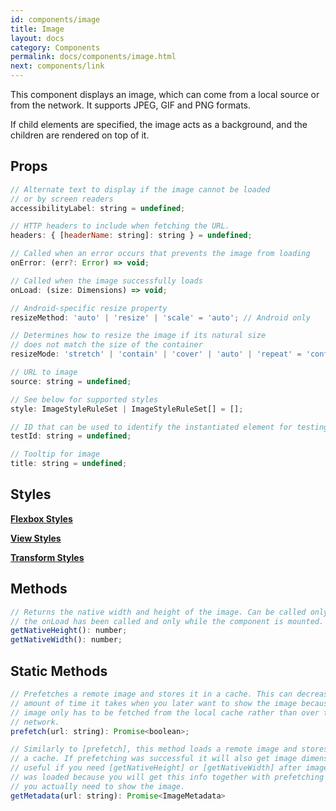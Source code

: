 ```yaml
---
id: components/image
title: Image
layout: docs
category: Components
permalink: docs/components/image.html
next: components/link
---
```


This component displays an image, which can come from a local source or from the network. It supports JPEG, GIF and PNG formats.

If child elements are specified, the image acts as a background, and the children are rendered on top of it.

## Props
``` javascript
// Alternate text to display if the image cannot be loaded
// or by screen readers
accessibilityLabel: string = undefined;

// HTTP headers to include when fetching the URL.
headers: { [headerName: string]: string } = undefined;

// Called when an error occurs that prevents the image from loading
onError: (err?: Error) => void;

// Called when the image successfully loads
onLoad: (size: Dimensions) => void;

// Android-specific resize property
resizeMethod: 'auto' | 'resize' | 'scale' = 'auto'; // Android only

// Determines how to resize the image if its natural size
// does not match the size of the container
resizeMode: 'stretch' | 'contain' | 'cover' | 'auto' | 'repeat' = 'contain';

// URL to image
source: string = undefined;

// See below for supported styles
style: ImageStyleRuleSet | ImageStyleRuleSet[] = [];

// ID that can be used to identify the instantiated element for testing purposes.
testId: string = undefined;

// Tooltip for image
title: string = undefined;
```

## Styles
[**Flexbox Styles**](/reactxp/docs/styles.html#flexbox-style-attributes)

[**View Styles**](/reactxp/docs/styles.html#view-style-attributes)

[**Transform Styles**](/reactxp/docs/styles.html#transform-style-attributes)

## Methods
``` javascript
// Returns the native width and height of the image. Can be called only after
// the onLoad has been called and only while the component is mounted.
getNativeHeight(): number;
getNativeWidth(): number;
```

## Static Methods
```javascript
// Prefetches a remote image and stores it in a cache. This can decrease the
// amount of time it takes when you later want to show the image because the
// image only has to be fetched from the local cache rather than over the
// network.
prefetch(url: string): Promise<boolean>;

// Similarly to [prefetch], this method loads a remote image and stores it in
// a cache. If prefetching was successful it will also get image dimensions. It will be
// useful if you need [getNativeHeight] or [getNativeWidth] after image
// was loaded because you will get this info together with prefetching and before
// you actually need to show the image.
getMetadata(url: string): Promise<ImageMetadata>
```
